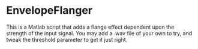 # EnvelopeFlanger
This is a Matlab script that adds a flange effect dependent upon the strength of the input signal. You may add a .wav file of your own to try, and tweak the threshold parameter to get it just right.
